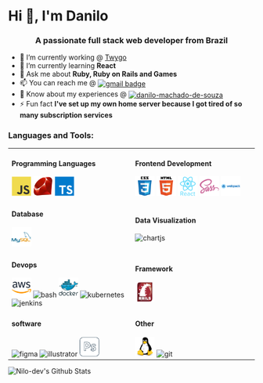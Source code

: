 <div>
  <h1>Hi 👋, I'm Danilo</h1>
  <h3 align="center">A passionate full stack web developer from Brazil</h3>
  <ul>
    <li>🔭 I’m currently working @ <a href="https://twygoead.com/" target="_blank" rel="norefereer">Twygo</a></li>
    <li>🌱 I’m currently learning <b>React</b></li>
    <li>💬 Ask me about <b>Ruby, Ruby on Rails and Games</b></li>
    <li>📫 You can reach me @ <a href="mailto:danilo.dalo.nilo@gmail.com" target="_blank" rel="norefereer"><img align="center" src="https://img.shields.io/badge/Gmail-danilo.dalo.nilo@gmail.com-D14836?style=for-the-badge&logo=gmail&logoColor=white" alt="gmail badge" /></a></li>
    <li>📄 Know about my experiences @ <a href="https://linkedin.com/in/danilo-machado-de-souza" target="_blank"><img align="center" src="https://shields.io/badge/linkedin-0077B5?logo=linkedin&style=for-the-badge" alt="danilo-machado-de-souza" /></a></li>
    <li>⚡ Fun fact <b>I've set up my own home server because I got tired of so many subscription services</b></li>
  </ul>
  <h3 align="left">Languages and Tools:</h3>
  <table>
    <tr>
      <td width="441">
        <h4>Programming Languages</h4>
        <a href="https://developer.mozilla.org/en-US/docs/Web/JavaScript" target="_blank" rel="noreferrer" style="text-decoration: none;">
          <img src="https://raw.githubusercontent.com/devicons/devicon/master/icons/javascript/javascript-original.svg" alt="javascript" title="Javascript" width="40" height="40"/>
        </a>
        <a href="https://www.ruby-lang.org/en/" target="_blank" rel="noreferrer" style="text-decoration: none;">
          <img src="https://raw.githubusercontent.com/devicons/devicon/master/icons/ruby/ruby-original.svg" alt="ruby" title="Ruby" width="40" height="40"/>
        </a>
        <a href="https://www.typescriptlang.org/" target="_blank" rel="noreferrer" style="text-decoration: none;">
          <img src="https://raw.githubusercontent.com/devicons/devicon/master/icons/typescript/typescript-original.svg" alt="Typescript" title="Typescript" width="40" height="40"/>
        </a>
      </td>
      <td width="441">
        <h4>Frontend Development</h4>
        <a href="https://www.w3schools.com/css/" target="_blank" rel="noreferrer" style="text-decoration: none;">
          <img src="https://raw.githubusercontent.com/devicons/devicon/master/icons/css3/css3-original-wordmark.svg" alt="CSS3" title="CSS3" width="40" height="40"/>
        </a>
        <a href="https://www.w3.org/html/" target="_blank" rel="noreferrer" style="text-decoration: none;">
          <img src="https://raw.githubusercontent.com/devicons/devicon/master/icons/html5/html5-original-wordmark.svg" alt="HTML5" title="HTML5" width="40" height="40"/>
        </a>
        <a href="https://reactjs.org/" target="_blank" rel="noreferrer" style="text-decoration: none;">
          <img src="https://raw.githubusercontent.com/devicons/devicon/master/icons/react/react-original-wordmark.svg" alt="React" title="React" width="40" height="40"/>
        </a>
        <a href="https://sass-lang.com" target="_blank" rel="noreferrer" style="text-decoration: none;">
          <img src="https://raw.githubusercontent.com/devicons/devicon/master/icons/sass/sass-original.svg" alt="sass" title="Sass" width="40" height="40"/>
        </a>
        <a href="https://webpack.js.org" target="_blank" rel="noreferrer" style="text-decoration: none;">
          <img src="https://raw.githubusercontent.com/devicons/devicon/d00d0969292a6569d45b06d3f350f463a0107b0d/icons/webpack/webpack-original-wordmark.svg" alt="webpack" title="Webpack" width="40" height="40"/>
        </a>
      </td>
    </tr>
    <tr>
      <td width="441">
        <h4>Database</h4>
        <a href="https://www.mysql.com/" target="_blank" rel="noreferrer" style="text-decoration: none;">
          <img src="https://raw.githubusercontent.com/devicons/devicon/master/icons/mysql/mysql-original-wordmark.svg" alt="mysql" title="Mysql" width="40" height="40"/>
        </a>
      </td>
      <td width="441">
        <h4>Data Visualization</h4>
        <a href="https://www.chartjs.org" target="_blank" rel="noreferrer" style="text-decoration: none;">
          <img src="https://www.chartjs.org/media/logo-title.svg" alt="chartjs" title="ChartJS" width="40" height="40"/>
        </a>
      </td>
    </tr>
    <tr>
      <td width="441">
        <h4>Devops</h4>
        <a href="https://aws.amazon.com" target="_blank" rel="noreferrer" style="text-decoration: none;">
          <img src="https://raw.githubusercontent.com/devicons/devicon/master/icons/amazonwebservices/amazonwebservices-original-wordmark.svg" alt="aws" title="AWS" width="40" height="40"/>
        </a>
        <a href="https://www.gnu.org/software/bash/" target="_blank" rel="noreferrer" style="text-decoration: none;">
          <img src="https://www.vectorlogo.zone/logos/gnu_bash/gnu_bash-icon.svg" alt="bash" title="Bash" width="40" height="40"/>
        </a>
        <a href="https://www.docker.com/" target="_blank" rel="noreferrer" style="text-decoration: none;">
          <img src="https://raw.githubusercontent.com/devicons/devicon/master/icons/docker/docker-original-wordmark.svg" alt="docker" title="Docker" width="40" height="40"/>
        </a>
        <a href="https://kubernetes.io" target="_blank" rel="noreferrer" style="text-decoration: none;">
          <img src="https://www.vectorlogo.zone/logos/kubernetes/kubernetes-icon.svg" alt="kubernetes" title="Kubernetes" width="40" height="40"/>
        </a>
        <a href="https://www.jenkins.io" target="_blank" rel="noreferrer" style="text-decoration: none;">
          <img src="https://www.vectorlogo.zone/logos/jenkins/jenkins-icon.svg" alt="jenkins" title="Jenkins" width="40" height="40"/>
        </a>
      </td>
      <td width="441">
        <h4>Framework</h4>
        <a href="https://rubyonrails.org" target="_blank" rel="noreferrer" style="text-decoration: none;">
          <img src="https://raw.githubusercontent.com/devicons/devicon/master/icons/rails/rails-original-wordmark.svg" alt="rails" title="Rails" width="40" height="40"/>
        </a>
      </td>
    </tr>
    <tr>
      <td width="441">
        <h4>software</h4>
        <a href="https://www.figma.com/" target="_blank" rel="noreferrer" style="text-decoration: none;">
          <img src="https://www.vectorlogo.zone/logos/figma/figma-icon.svg" alt="figma" title="Figma" width="40" height="40"/>
        </a>
        <a href="https://www.adobe.com/in/products/illustrator.html" target="_blank" rel="noreferrer" style="text-decoration: none;">
          <img src="https://www.vectorlogo.zone/logos/adobe_illustrator/adobe_illustrator-icon.svg" alt="illustrator" title="Illustrator" width="40" height="40"/>
        </a>
        <a href="https://www.photoshop.com/en" target="_blank" rel="noreferrer" style="text-decoration: none;">
          <img src="https://raw.githubusercontent.com/devicons/devicon/master/icons/photoshop/photoshop-line.svg" alt="photoshop" title="Photoshop" width="40" height="40"/>
        </a>
      </td>
      <td width="441">
        <h4>Other</h4>
        <a href="https://www.linux.org/" target="_blank" rel="noreferrer" style="text-decoration: none;">
          <img src="https://raw.githubusercontent.com/devicons/devicon/master/icons/linux/linux-original.svg" alt="linux" title="Linux" width="40" height="40"/>
        </a>
        <a href="https://git-scm.com/" target="_blank" rel="noreferrer" style="text-decoration: none;">
          <img src="https://www.vectorlogo.zone/logos/git-scm/git-scm-icon.svg" alt="git" title="Git" width="40" height="40"/>
        </a>
      </td>
    </tr>
  </table>
</div>

<img align="left" alt="Nilo-dev's Github Stats" src="https://github-readme-stats-git-master-nilo-devs-projects.vercel.app/api?username=Nilo-dev&show_icons=true&show=reviews,prs_merged&hide=stars,issues&border_radius=16&custom_title=My%20Github%20Stats&rank_icon=github&include_all_commits=true&bg_color=1c2029&icon_color=f26420&title_color=f26420&text_color=fff" />
